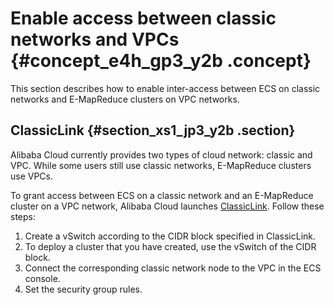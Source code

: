 # Enable access between classic networks and VPCs {#concept_e4h_gp3_y2b .concept}

This section describes how to enable inter-access between ECS on classic networks and E-MapReduce clusters on VPC networks.

## ClassicLink {#section_xs1_jp3_y2b .section}

Alibaba Cloud currently provides two types of cloud network: classic and VPC. While some users still use classic networks, E-MapReduce clusters use VPCs.

To grant access between ECS on a classic network and an E-MapReduce cluster on a VPC network, Alibaba Cloud launches [ClassicLink](https://partners-intl.aliyun.com/help/doc-detail/65412.htm). Follow these steps:

1.  Create a vSwitch according to the CIDR block specified in ClassicLink.
2.  To deploy a cluster that you have created, use the vSwitch of the CIDR block.
3.  Connect the corresponding classic network node to the VPC in the ECS console.
4.  Set the security group rules.

